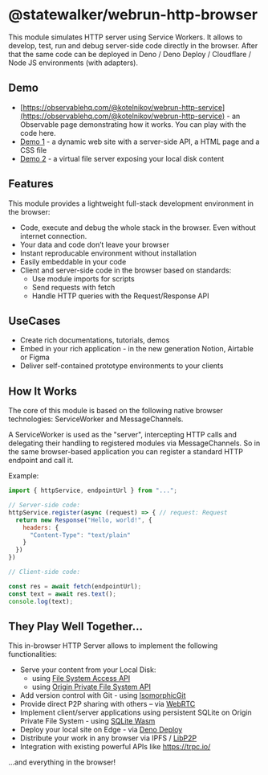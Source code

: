 # @statewalker/webrun-http-browser

This module simulates HTTP server using Service Workers.
It allows to develop, test, run and debug server-side code directly in the browser.
After that the same code can be deployed in Deno / Deno Deploy / Cloudflare / Node JS environments (with adapters).

## Demo

* [https://observablehq.com/@kotelnikov/webrun-http-service](https://observablehq.com/@kotelnikov/webrun-http-service) - an Observable page demonstrating how it works. You can play with the code here.
* [Demo 1](./demo/demo-1.html) - a dynamic web site with a server-side API, a HTML page and a CSS file
* [Demo 2](./demo/demo-2.html) - a virtual file server exposing your local disk content

## Features 

This module provides a lightweight full-stack development environment in the browser:
* Code, execute and debug the whole stack in the browser. Even without internet connection.
* Your data and code don’t leave your browser
* Instant reproducable environment without installation
* Easily embeddable in your code
* Client and server-side code in the browser based on standards:
  - Use module imports for scripts 
  - Send requests with fetch
  - Handle HTTP queries with the Request/Response API


## UseCases

* Create rich documentations, tutorials, demos
* Embed in your rich application - in the new generation Notion, Airtable or Figma
* Deliver self-contained prototype environments to your clients

## How It Works

The core of this module is based on the following native browser technologies: ServiceWorker and MessageChannels.

A ServiceWorker is used as the "server", intercepting HTTP calls and delegating their handling to registered modules via MessageChannels. 
So in the same browser-based application you can register a standard HTTP endpoint and call it. 

Example:
```js
import { httpService, endpointUrl } from "...";

// Server-side code:
httpService.register(async (request) => { // request: Request
  return new Response("Hello, world!", {
    headers: {
      "Content-Type": "text/plain"
    }
  })
})

// Client-side code:

const res = await fetch(endpointUrl);
const text = await res.text();
console.log(text);

```

## They Play Well Together...

This in-browser HTTP Server allows to implement the following functionalities:
- Serve your content from your Local Disk:
  - using [File System Access API](https://developer.mozilla.org/en-US/docs/Web/API/File_System_API)
  - using [Origin Private File System API](https://developer.mozilla.org/en-US/docs/Web/API/File_System_API)
- Add version control with Git - using [IsomorphicGit](https://isomorphic-git.org/)
- Provide direct P2P sharing with others – via [WebRTC](https://webrtc.org/)
- Implement client/server applications using persistent SQLite on Origin Private File System - using [SQLite Wasm](https://developer.chrome.com/blog/sqlite-wasm-in-the-browser-backed-by-the-origin-private-file-system/)
- Deploy your local site on Edge - via [Deno Deploy](https://deno.com/deploy)
- Distribute your work in any browser via IPFS / [LibP2P](https://github.com/libp2p/js-libp2p)
- Integration with existing powerful APIs like https://trpc.io/

...and everything in the browser!
